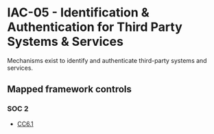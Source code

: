 # IAC-05 - Identification & Authentication for Third Party Systems & Services
Mechanisms exist to identify and authenticate third-party systems and services.
## Mapped framework controls
### SOC 2
- [CC6.1](../soc2/cc61.md)